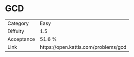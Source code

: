 # GCD

<table>
    <tr>
        <td>Category</td>
        <td>Easy</td>
    </tr>
    <tr>
        <td>Diffulty</td>
        <td>1.5</td>
    </tr>
    <tr>
        <td>Acceptance</td>
        <td>51.6 %</td>
    </tr>
    <tr>
        <td>Link</td>
        <td>https://open.kattis.com/problems/gcd</td>
    </tr>
</table>